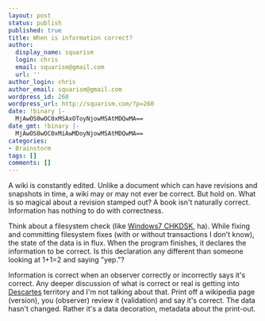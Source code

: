 ```yaml
---
layout: post
status: publish
published: true
title: When is information correct?
author:
  display_name: squarism
  login: chris
  email: squarism@gmail.com
  url: ''
author_login: chris
author_email: squarism@gmail.com
wordpress_id: 260
wordpress_url: http://squarism.com/?p=260
date: !binary |-
  MjAwOS0wOC0xMSAxOToyNjowMSAtMDQwMA==
date_gmt: !binary |-
  MjAwOS0wOC0xMiAwMDoyNjowMSAtMDQwMA==
categories:
- Brainstorm
tags: []
comments: []
---
```

<p>A wiki is constantly edited.  Unlike a document which can have revisions and snapshots in time, a wiki may or may not ever be correct.  But hold on.  What is so magical about a revision stamped out?  A book isn't naturally correct.  Information has nothing to do with correctness.</p>
<p>Think about a filesystem check (like <a href="http://www.dailytech.com/Lets+be+More+Rational+on+CHKDSK+in+Windows+7/article15910.htm">Windows7 CHKDSK</a>, ha).  While fixing and committing filesystem fixes (with or without transactions I don't know), the state of the data is in flux.  When the program finishes, it declares the information to be correct.  Is this declaration any different than someone looking at 1+1=2 and saying "yep."?</p>
<p>Information is correct when an observer correctly or incorrectly says it's correct.  Any deeper discussion of what is correct or real is getting into <a href="http://en.wikipedia.org/wiki/Cogito_ergo_sum">Descartes</a> territory and I'm not talking about that.  Print off a wikipedia page (version), you (observer) review it (validation) and say it's correct.  The data hasn't changed.  Rather it's a data decoration, metadata about the print-out.</p>
